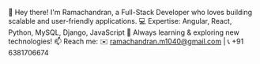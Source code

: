 👋 Hey there! I'm Ramachandran, a Full-Stack Developer who loves building scalable and user-friendly applications.
💻 Expertise: Angular, React, Python, MySQL, Django, JavaScript
🚀 Always learning & exploring new technologies!
📫 Reach me: ✉️ ramachandran.m1040@gmail.com | 📞 +91 6381706674
